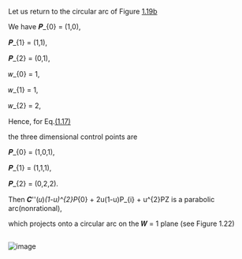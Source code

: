 Let us return to the circular arc of Figure [1.19b](https://github.com/ChenxingWang93/GeometryEngineering/blob/main/A1.4/Ex1.12.md)

We have 𝑷_{0} = (1,0), 

𝑷_{1} = (1,1),

𝑷_{2} = (0,1),

𝑤_{0} = 1,

𝑤_{1} = 1,

𝑤_{2} = 2,

Hence, for Eq.[(1.17)](https://github.com/ChenxingWang93/GeometryEngineering/blob/main/A1.4/Ex1.12.md)

the three dimensional control points are

𝑷_{0} = (1,0,1), 

𝑷_{1} = (1,1,1),

𝑷_{2} = (0,2,2).

Then 𝑪''(𝑢)_(1-u)^{2}P_{0} + 2u(1-u)P_{i} + u^{2}PZ is a parabolic arc(nonrational),

which projects onto a circular arc on the 𝑾 = 1 plane (see Figure 1.22)

```
```

![image](https://github.com/ChenxingWang93/GeometryEngineering/assets/31954987/578204f5-6a57-4d6e-9e63-8c85700bf3a9)
